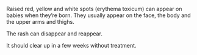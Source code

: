 Raised red, yellow and white spots (erythema toxicum) can appear on babies
when they’re born. They usually appear on the face, the body and the upper
arms and thighs.

The rash can disappear and reappear.

It should clear up in a few weeks without treatment.
